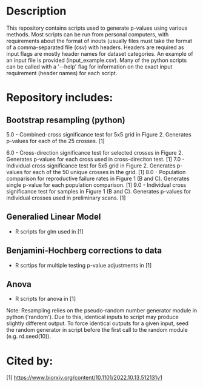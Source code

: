 # Description

This repository contains scripts used to generate p-values using various methods. Most scripts can be run from personal computers, with requirements about the format of inouts (usually files must take the format of a comma-separated file (csv) with headers. Headers are required as input flags are mostly header names for dataset categories. An example of an input file is provided (input_example.csv).
Many of the python scripts can be called with a '--help' flag for information on the exact input requirement (header names) for each script. 

# Repository includes:

## Bootstrap resampling (python)
5.0 - Combined-cross significance test for 5x5 grid in Figure 2. Generates p-values for each of the 25 crosses. [1]

6.0 - Cross-direction significance test for selected crosses in Figure 2. Generates p-values for each cross used in cross-direciton test. [1]
7.0 - Individual cross significance test for 5x5 grid in Figure 2. Generates p-values for each of the 50 unique crosses in the grid. [1]
8.0 - Population comparison for reproductive failure rates in Figure 1 (B and C). Generates single p-value for each population comparison. [1]
9.0 - Individual cross significance test for samples in Figure 1 (B and C). Generates p-values for individual crosses used in preliminary scans. [1] 

## Generalied Linear Model
- R scripts for glm used in [1]

## Benjamini-Hochberg corrections to data
- R scrtips for multiple testing p-value adjustments in [1]

## Anova 
- R scripts for anova in [1]

Note: Resampling relies on the pseudo-random number generator module in python ('random'). Due to this, identical inputs to script may produce slightly different output. To force identical outputs for a given input, seed the random generator in script before the first call to the random module (e.g. rd.seed(10)).

# Cited by: 
[1] https://www.biorxiv.org/content/10.1101/2022.10.13.512131v1
